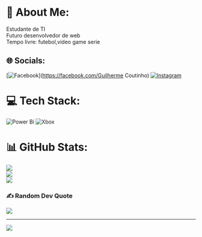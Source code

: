 
# 💫 About Me:
Estudante de TI<br>Futuro desenvolvedor de web<br>Tempo livre: futebol,video game serie


## 🌐 Socials:
[![Facebook](https://img.shields.io/badge/Facebook-%231877F2.svg?logo=Facebook&logoColor=white)](https://facebook.com/Guilherme Coutinho) [![Instagram](https://img.shields.io/badge/Instagram-%23E4405F.svg?logo=Instagram&logoColor=white)](https://instagram.com/_guilhermect_) 

# 💻 Tech Stack:
![Power Bi](https://img.shields.io/badge/power_bi-F2C811?style=for-the-badge&logo=powerbi&logoColor=black) ![Xbox](https://img.shields.io/badge/xbox-%23107C10.svg?style=for-the-badge&logo=xbox&logoColor=white)
# 📊 GitHub Stats:
![](https://github-readme-stats.vercel.app/api?username=CoutinhoAG10&theme=rose&hide_border=false&include_all_commits=false&count_private=false)<br/>
![](https://nirzak-streak-stats.vercel.app/?user=CoutinhoAG10&theme=rose&hide_border=false)<br/>
![](https://github-readme-stats.vercel.app/api/top-langs/?username=CoutinhoAG10&theme=rose&hide_border=false&include_all_commits=false&count_private=false&layout=compact)

### ✍️ Random Dev Quote
![](https://quotes-github-readme.vercel.app/api?type=vetical&theme=radical)

---
[![](https://visitcount.itsvg.in/api?id=CoutinhoAG10&icon=0&color=0)](https://visitcount.itsvg.in)

<!-- Proudly created with GPRM ( https://gprm.itsvg.in ) -->
